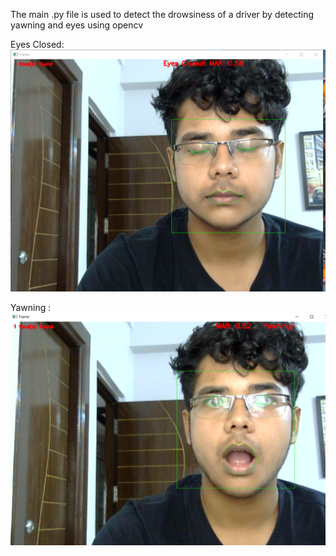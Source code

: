 The main .py file is used to detect the drowsiness of a driver by detecting yawning and eyes using opencv

Eyes Closed:
![alt text](imgs\image.png)

Yawning :
![alt text](imgs\image-1.png)